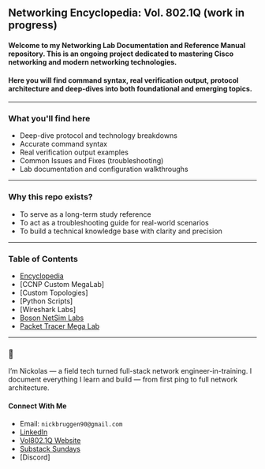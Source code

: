 ## Networking Encyclopedia: Vol. 802.1Q (work in progress)   

#### Welcome to my Networking Lab Documentation and Reference Manual repository. This is an ongoing project dedicated to mastering Cisco networking and modern networking technologies.
#### Here you will find command syntax, real verification output, protocol architecture and deep-dives into both foundational and emerging topics.
---
### What you'll find here
* Deep-dive protocol and technology breakdowns
* Accurate command syntax
* Real verification output examples
* Common Issues and Fixes (troubleshooting)
* Lab documentation and configuration walkthroughs
---
### Why this repo exists?
* To serve as a long-term study reference
* To act as a troubleshooting guide for real-world scenarios
* To build a technical knowledge base with clarity and precision
---
### Table of Contents
* [Encyclopedia](https://github.com/nickbruggen90/Network-Notes)
* [CCNP Custom MegaLab]
* [Custom Topologies]
* [Python Scripts]
* [Wireshark Labs]
* [Boson NetSim Labs](https://github.com/nickbruggen90/Boson-Network-Labs)
* [Packet Tracer Mega Lab](https://github.com/nickbruggen90/Packet-Tracer-Mega-Lab)
---
### 👋
I’m Nickolas — a field tech turned full-stack network engineer-in-training. I document everything I learn and build — from first ping to full network architecture.
#### Connect With Me
* Email: `nickbruggen90@gmail.com`
* [LinkedIn](https://www.linkedin.com/in/nickbruggen90/)
* [Vol802.1Q Website](https://www.vol8021q.com)
* [Substack Sundays](https://vol8021q.substack.com)
* [Discord]
